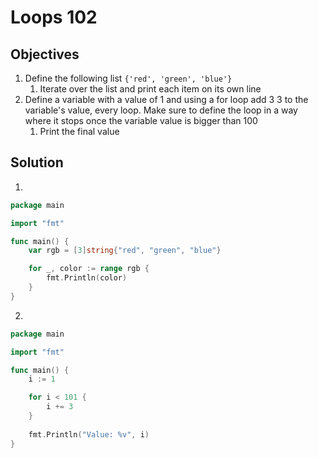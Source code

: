 # Loops 102

## Objectives

1. Define the following list `{'red', 'green', 'blue'}`
   1. Iterate over the list and print each item on its own line
2. Define a variable with a value of 1 and using a for loop add 3 3 to the variable's value, every loop. Make sure to define the loop in a way where it stops once the variable value is bigger than 100
   1. Print the final value

## Solution

1. 

```Go
package main

import "fmt"

func main() {
    var rgb = [3]string{"red", "green", "blue"}

    for _, color := range rgb {
        fmt.Println(color)
    }
}
```

2. 

```Go
package main

import "fmt"

func main() {
    i := 1

    for i < 101 {
        i += 3
    }
  
    fmt.Println("Value: %v", i)          
}
```